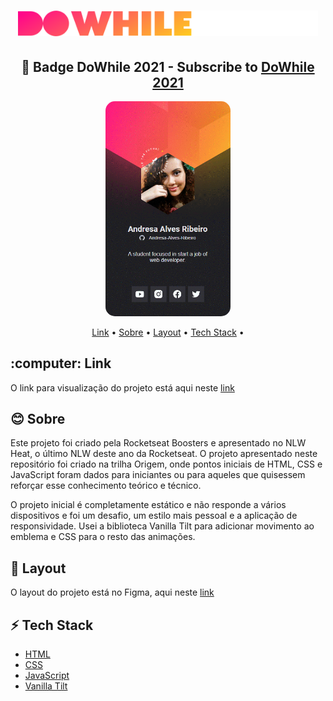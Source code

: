 <h1 align="center">
  <img src="./github/logo-do-while.svg" width="480px">
</h1>


<h2 align="center">🚀 Badge DoWhile 2021 - Subscribe to <a href="https://dowhile.io/inscricao">DoWhile 2021</a></h2>


<p align="center">
  <img src="./github/Captura de tela 2022-07-04 011921.gif"
    width="200px"
    style="display: inline; border-radius: 15px; border: "
  />
</p>


<p align="center">
  <a href="#link">Link</a> •
  <a href="#sobre">Sobre</a> •
  <a href="#layout">Layout</a> •
  <a href="#tech-stack">Tech Stack</a> •
</p>


<h2 id="link">:computer: Link</h2>
O link para visualização do projeto está aqui neste <a href="https://cracha-do-while-2021.vercel.app/">link</a>


<h2 id="sobre">😊 Sobre</h2>

Este projeto foi criado pela Rocketseat Boosters e apresentado no NLW Heat, o último NLW deste ano da Rocketseat. O projeto apresentado neste repositório foi criado na trilha Origem, onde pontos iniciais de HTML, CSS e JavaScript foram dados para iniciantes ou para aqueles que quisessem reforçar esse conhecimento teórico e técnico.

O projeto inicial é completamente estático e não responde a vários dispositivos e foi um desafio, um estilo mais pessoal e a aplicação de responsividade. Usei a biblioteca Vanilla Tilt para adicionar movimento ao emblema e CSS para o resto das animações.


<h2 id="layout">📐 Layout</h2>

O layout do projeto está no Figma, aqui neste <a href="https://www.figma.com/file/bVPY9Y6300VXwMf522hnCt/%5BNLW-Heat---Mission%3A-Origin%5D-DoWhile2021-(Community)">link</a>


<h2 id="tech-stack">⚡ Tech Stack</h2>
<ul>
  <li><a href="https://developer.mozilla.org/en-US/docs/Web/HTML">HTML</a></li>
  <li><a href="https://developer.mozilla.org/en-US/docs/Web/CSS">CSS</a></li>
  <li><a href="https://developer.mozilla.org/en-US/docs/Web/JavaScript/Reference">JavaScript</a></li>
  <li><a href="https://micku7zu.github.io/vanilla-tilt.js/">Vanilla Tilt</a></li>
</ul>
